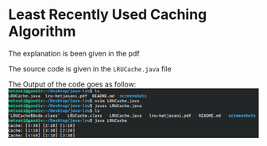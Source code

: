 # Least Recently Used Caching Algorithm 

The explanation is been given in the pdf

The source code is given in the `LRUCache.java` file 

The Output of the code goes as follow:
![Output](./screenshots/img.png)

